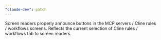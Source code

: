```yaml
---
"claude-dev": patch
---
```


Screen readers properly announce buttons in the MCP servers / Cline rules / workflows screens. Reflects the current selection of Cline rules / workflows tab to screen readers.
